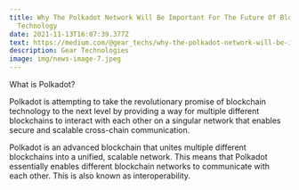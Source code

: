 ```yaml
---
title: Why The Polkadot Network Will Be Important For The Future Of Blockchain
  Technology
date: 2021-11-13T16:07:39.377Z
text: https://medium.com/@gear_techs/why-the-polkadot-network-will-be-important-for-the-future-of-blockchain-technology-eb61f732fe9c
description: Gear Technologies
image: img/news-image-7.jpeg
---
```

What is Polkadot?

Polkadot is attempting to take the revolutionary promise of blockchain technology to the next level by providing a way for multiple different blockchains to interact with each other on a singular network that enables secure and scalable cross-chain communication.

Polkadot is an advanced blockchain that unites multiple different blockchains into a unified, scalable network. This means that Polkadot essentially enables different blockchain networks to communicate with each other. This is also known as interoperability.